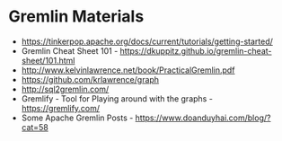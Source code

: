 # Gremlin Materials
* https://tinkerpop.apache.org/docs/current/tutorials/getting-started/
* Gremlin Cheat Sheet 101 - https://dkuppitz.github.io/gremlin-cheat-sheet/101.html
* http://www.kelvinlawrence.net/book/PracticalGremlin.pdf
* https://github.com/krlawrence/graph
* http://sql2gremlin.com/
* Gremlify - Tool for Playing around with the graphs - https://gremlify.com/
* Some Apache Gremlin Posts	- https://www.doanduyhai.com/blog/?cat=58
